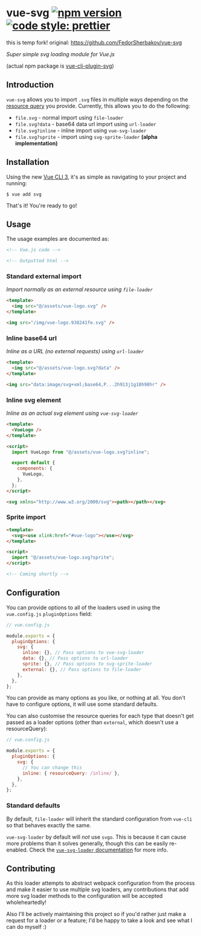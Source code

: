 # vue-svg [![npm version](https://badge.fury.io/js/vue-cli-plugin-svg.svg)](https://badge.fury.io/js/vue-cli-plugin-svg) [![code style: prettier](https://img.shields.io/badge/code_style-prettier-ff69b4.svg)](https://github.com/prettier/prettier)

this is temp fork!
original: https://github.com/FedorSherbakov/vue-svg

_Super simple svg loading module for Vue.js_

(actual npm package is [vue-cli-plugin-svg](https://www.npmjs.com/package/vue-cli-plugin-svg))

## Introduction

`vue-svg` allows you to import `.svg` files in multiple ways depending on the [resource query](https://webpack.js.org/configuration/module/#rule-resourcequery) you provide. Currently, this allows you to do the following:

- `file.svg` - normal import using `file-loader`
- `file.svg?data` - base64 data url import using `url-loader`
- `file.svg?inline` - inline import using `vue-svg-loader`
- `file.svg?sprite` - import using `svg-sprite-loader` **(alpha implementation)**

## Installation

Using the new [Vue CLI 3](https://cli.vuejs.org/), it's as simple as navigating to your project and running:

```console
$ vue add svg
```

That's it! You're ready to go!

## Usage

The usage examples are documented as:

```html
<!-- Vue.js code -->
```

```html
<!-- Outputted html -->
```

### Standard external import

_Import normally as an external resource using `file-loader`_

```html
<template>
  <img src="@/assets/vue-logo.svg" />
</template>
```

```html
<img src="/img/vue-logo.938241fe.svg" />
```

### Inline base64 url

_Inline as a URL (no external requests) using `url-loader`_

```html
<template>
  <img src="@/assets/vue-logo.svg?data" />
</template>
```

```html
<img src="data:image/svg+xml;base64,P...2h913j1g18h98hr" />
```

### Inline svg element

_Inline as an actual svg element using `vue-svg-loader`_

```html
<template>
  <VueLogo />
</template>

<script>
  import VueLogo from "@/assets/vue-logo.svg?inline";

  export default {
    components: {
      VueLogo,
    },
  };
</script>
```

```html
<svg xmlns="http://www.w3.org/2000/svg"><path></path></svg>
```

### Sprite import

```html
<template>
  <svg><use xlink:href="#vue-logo"></use></svg>
</template>

<script>
  import "@/assets/vue-logo.svg?sprite";
</script>
```

```html
<!-- Coming shortly -->
```

## Configuration

You can provide options to all of the loaders used in using the `vue.config.js` `pluginOptions` field:

```javascript
// vue.config.js

module.exports = {
  pluginOptions: {
    svg: {
      inline: {}, // Pass options to vue-svg-loader
      data: {}, // Pass options to url-loader
      sprite: {}, // Pass options to svg-sprite-loader
      external: {}, // Pass options to file-loader
    },
  },
};
```

You can provide as many options as you like, or nothing at all. You don't have to configure options, it will use some standard defaults.

You can also customise the resource queries for each type that doesn't get passed as a loader options (other than `external`, which doesn't use a resourceQuery):

```javascript
// vue.config.js

module.exports = {
  pluginOptions: {
    svg: {
      // You can change this
      inline: { resourceQuery: /inline/ },
    },
  },
};
```

### Standard defaults

By default, `file-loader` will inherit the standard configuration from `vue-cli` so that behaves exactly the same.

`vue-svg-loader` by default will _not_ use `svgo`. This is because it can cause more problems than it solves generally, though this can be easily re-enabled. Check the [`vue-svg-loader` documentation](https://vue-svg-loader.js.org/) for more info.

## Contributing

As this loader attempts to abstract webpack configuration from the process and make it easier to use multiple svg loaders, any contributions that add more svg loader methods to the configuration will be accepted wholeheartedly!

Also I'll be actively maintaining this project so if you'd rather just make a request for a loader or a feature; I'd be happy to take a look and see what I can do myself :)
